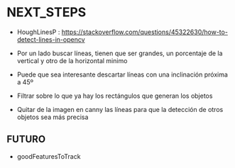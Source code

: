 # NEXT_STEPS

* HoughLinesP : https://stackoverflow.com/questions/45322630/how-to-detect-lines-in-opencv


* Por un lado buscar líneas, tienen que ser grandes, un porcentaje de la vertical y otro de la horizontal minimo
* Puede que sea interesante descartar líneas con una inclinación próxima a 45º
* Filtrar sobre lo que ya hay los rectángulos que generan los objetos
* Quitar de la imagen en canny las líneas para que la detección de otros objetos sea más precisa


## FUTURO

* goodFeaturesToTrack
